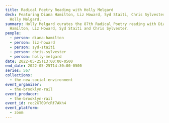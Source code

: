 ```yaml
---
title: Radical Poetry Reading with Holly Melgard
deck: Featuring Diana Hamilton, Liz Howard, Syd Staiti, Chris Sylvester and
  Holly Melgard.
summary: Holly Melgard curates the 87th Radical Poetry reading with Diana
  Hamilton, Liz Howard, Syd Staiti and Chris Sylvester.
people:
  - person: diana-hamilton
  - person: liz-howard
  - person: syd-staiti
  - person: chris-sylvester
  - person: holly-melgard
date: 2022-05-25T13:00:00-0500
end_date: 2022-05-25T14:30:00-0500
series: 567
collections:
  - the-new-social-environment
event_organizer:
  - the-brooklyn-rail
event_producer:
  - the-brooklyn-rail
event_id: rec2XT09fcRf7Akh4
event_platform:
  - zoom
---
```

